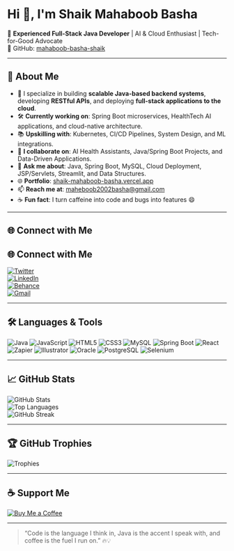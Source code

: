 # Hi 👋, I'm Shaik Mahaboob Basha

🚀 **Experienced Full-Stack Java Developer** | AI & Cloud Enthusiast | Tech-for-Good Advocate  
🔗 GitHub: [mahaboob-basha-shaik](https://github.com/mahaboob-basha-shaik)

---

## 🚀 About Me

- 💼 I specialize in building **scalable Java-based backend systems**, developing **RESTful APIs**, and deploying **full-stack applications to the cloud**.  
- 🛠️ **Currently working on**: Spring Boot microservices, HealthTech AI applications, and cloud-native architecture.  
- 📚 **Upskilling with**: Kubernetes, CI/CD Pipelines, System Design, and ML integrations.  
- 🤝 **I collaborate on**: AI Health Assistants, Java/Spring Boot Projects, and Data-Driven Applications.  
- 💬 **Ask me about**: Java, Spring Boot, MySQL, Cloud Deployment, JSP/Servlets, Streamlit, and Data Structures.  
- 🌐 **Portfolio**: [shaik-mahaboob-basha.vercel.app](https://shaik-mahaboob-basha.vercel.app)  
- 📫 **Reach me at**: [maheboob2002basha@gmail.com](mailto:maheboob2002basha@gmail.com)  
- ☕ **Fun fact**: I turn caffeine into code and bugs into features 😄  

---

## 🌐 Connect with Me

## 🌐 Connect with Me

[![Twitter](https://img.shields.io/badge/Twitter-1DA1F2?style=flat&logo=twitter&logoColor=white)](https://twitter.com/)  
[![LinkedIn](https://img.shields.io/badge/LinkedIn-0077B5?style=flat&logo=linkedin&logoColor=white)](https://www.linkedin.com/in/mahaboob-shaik-991380239/)  
[![Behance](https://img.shields.io/badge/Behance-1769FF?style=flat&logo=behance&logoColor=white)](https://www.behance.net/)  
[![Gmail](https://img.shields.io/badge/Gmail-D14836?style=flat&logo=gmail&logoColor=white)](mailto:maheboob2002basha@gmail.com)

---

## 🛠️ Languages & Tools

![Java](https://img.shields.io/badge/Java-%23ED8B00.svg?style=flat&logo=java&logoColor=white)
![JavaScript](https://img.shields.io/badge/JavaScript-F7DF1E.svg?style=flat&logo=javascript&logoColor=black)
![HTML5](https://img.shields.io/badge/HTML5-E34F26.svg?style=flat&logo=html5&logoColor=white)
![CSS3](https://img.shields.io/badge/CSS3-1572B6.svg?style=flat&logo=css3&logoColor=white)
![MySQL](https://img.shields.io/badge/MySQL-4479A1.svg?style=flat&logo=mysql&logoColor=white)
![Spring Boot](https://img.shields.io/badge/Spring%20Boot-6DB33F.svg?style=flat&logo=spring-boot&logoColor=white)
![React](https://img.shields.io/badge/React-61DAFB.svg?style=flat&logo=react&logoColor=black)
![Zapier](https://img.shields.io/badge/Zapier-FF4A00.svg?style=flat&logo=zapier&logoColor=white)
![Illustrator](https://img.shields.io/badge/Adobe%20Illustrator-FF9A00.svg?style=flat&logo=adobeillustrator&logoColor=white)
![Oracle](https://img.shields.io/badge/Oracle%20DB-F80000.svg?style=flat&logo=oracle&logoColor=white)
![PostgreSQL](https://img.shields.io/badge/PostgreSQL-336791.svg?style=flat&logo=postgresql&logoColor=white)
![Selenium](https://img.shields.io/badge/Selenium-43B02A.svg?style=flat&logo=selenium&logoColor=white)

---

## 📈 GitHub Stats

![GitHub Stats](https://github-readme-stats.vercel.app/api?username=mahaboob-basha-shaik&show_icons=true&theme=radical)  
![Top Languages](https://github-readme-stats.vercel.app/api/top-langs/?username=mahaboob-basha-shaik&layout=compact&theme=radical)  
![GitHub Streak](https://streak-stats.demolab.com?user=mahaboob-basha-shaik&theme=radical)

---

## 🏆 GitHub Trophies

![Trophies](https://github-profile-trophy.vercel.app/?username=mahaboob-basha-shaik&theme=radical)

---

## ☕ Support Me

[![Buy Me a Coffee](https://img.shields.io/badge/Buy%20Me%20a%20Coffee-FFDD00.svg?style=flat&logo=buy-me-a-coffee&logoColor=black)](https://www.buymeacoffee.com/mahaboob)

---

> “Code is the language I think in, Java is the accent I speak with, and coffee is the fuel I run on.” 🔥💡
